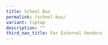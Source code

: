 ```yaml
---
title: School Bus
permalink: /school-bus/
variant: tiptap
description: ""
third_nav_title: For External Vendors
---
```

<p></p>
